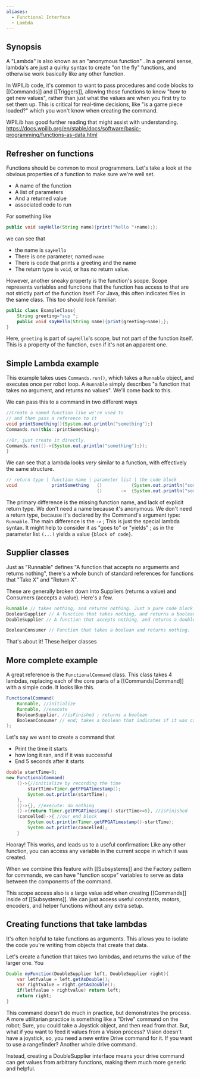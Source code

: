 ```yaml
---
aliases:
  - Functional Interface
  - Lambda
---
```

## Synopsis

A "Lambda" is also known as an "anonymous function" . In a general sense, lambda's are just a quirky syntax to create "on the fly" functions, and otherwise work basically like any other function. 

In WPILib code, it's common to want to pass procedures and code blocks to  [[Commands]] and [[Triggers]], allowing those functions to know "how to get new values", rather than just what the values are when you first try to set them up. This is critical for real-time decisions, like "is a game piece loaded?" which you won't know when creating the command. 

WPILib has good further reading that might assist with understanding.
https://docs.wpilib.org/en/stable/docs/software/basic-programming/functions-as-data.html

## Refresher on functions

Functions should be common to most programmers. Let's take a look at the obvious properties of a function to make sure we're well set. 

- A name of the function
- A list of parameters
- And a returned value
- associated code to run

For something like 
```java
public void sayHello(String name){print("hello "+name);}; 
```
we can see that 
- the name is `sayHello`
- There is one parameter, named `name`
- There is code that prints a greeting and the name
- The return type is `void`, or has no return value. 

However, another sneaky property is the function's scope. Scope represents variables and functions that the function has access to that are not strictly part of the function itself.  For Java, this often indicates files in the same class. This too should look familiar:
```java
public class ExampleClass{
	String greeting="sup ";
	public void sayHello(String name){print(greeting+name);}; 
}
```
Here, `greeting` is part of `sayHello`'s scope, but not part of the function itself. This is a property of the function, even if it's not an apparent one. 



## Simple Lambda example

This example takes uses `Commands.run()`, which takes a `Runnable` object, and executes once per robot loop. A `Runnable` simply describes "a function that takes no argument, and returns no values". We'll come back to this. 

We can pass this to a command in two different ways
```java
//Create a named function like we're used to
// and then pass a reference to it
void printSomething(){System.out.println("something");}	
Commands.run(this::printSomething);

//Or, just create it directly.
Commands.run(()->{System.out.println("something");});
}
```

We can see that a lambda looks *very* similar to a function, with effectively the same structure. 
```java
// return type | function name | parameter list | the code block
void             printSomething   ()           {System.out.println("something");}
                                  ()       ->  {System.out.println("something");}
```

The primary difference is the missing function name, and lack of explicit return type. We don't need a name because it's anonymous. We don't need a return type, because it's declared by the Command's argument type: `Runnable`.
The main difference is the `->` ; This is just the special lambda syntax. It might help to consider it as "goes to" or "yields" ; as in the parameter list `(...)` yields a value `{block of code}`.




## Supplier classes
Just as "Runnable" defines "A function that accepts no arguments and returns nothing", there's a whole bunch of standard references for functions that "Take X" and "Return X". 

These are generally broken down into Suppliers (returns a value) and Consumers (accepts a value). Here's a few.
```java
Runnable // takes nothing, and returns nothing. Just a pure code block.
BooleanSupplier // A function that takes nothing, and returns a boolean
DoubleSupplier // A function that accepts nothing, and returns a double

BooleanConsumer // Function that takes a boolean and returns nothing.
```

That's about it! These helper classes 




## More complete example

A great reference is the `FunctionalCommand` class. This class takes 4 lambdas, replacing each of the core parts of a [[Commands|Command]] with a simple code. It looks like this. 

```java
FunctionalCommand(
	Runnable, //initialize
	Runnable, //execute
	BooleanSupplier, //isFinished ; returns a boolean
	BooleanConsumer // end; takes a boolean that indicates if it was cancelled.
);
```

Let's say we want to create a command that 
- Print the time it starts
- how long it ran, and if it was successful
- End 5 seconds after it starts

```java
double startTime=0;
new FunctionalCommand(
	()->{//initialize by recording the time
		startTime=Timer.getFPGATimestamp();
		System.out.println(startTime);
	},
	()->{}, //execute: do nothing
	()->{return Timer.getFPGATimestamp()-startTime>=5}, //isFinished
	(cancelled)->{ //our end block
		System.out.println(Timer.getFPGATimestamp()-startTime);
		System.out.println(cancelled);
	}
```

Hooray! This works, and leads us to a useful confirmation: Like any other function, you can access any variable in the current scope in which it was created.

When we combine this feature with [[Subsystems]] and the Factory pattern for commands, we can have "function scope" variables to serve as data between the components of the command. 

This scope access also is a large value add when creating [[Commands]] inside of [[Subsystems]]. We can just access useful constants, motors, encoders, and helper functions without any extra setup.

## Creating functions that take lambdas

It's often helpful to take functions as arguments. This allows you to isolate the code you're writing from objects that create that data. 

Let's create a function that takes two lambdas, and returns the value of the larger one. You 

```java 
Double myFunction(DoubleSupplier left, DoubleSupplier right){
	var letfvalue = left.getAsDouble();
	var rightvalue = right.getAsDouble();
	if(letfvalue > rightvalue) return left;
	return right;
}
```

This command doesn't do much in practice, but demonstrates the process. A more utilitarian practice is something like a "Drive" command on the robot; Sure, you could take a Joystick object, and then read from that. But, what if you want to feed it values from a Vision process? Vision doesn't have a joystick, so, you need a new entire Drive command for it. If you want to use a rangefinder? Another whole  drive command.

Instead, creating a DoubleSupplier interface means your drive command can get values from arbitrary functions, making them much more generic and helpful.
